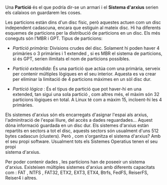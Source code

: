 Una **Partició** és el que podría dir-se un armari i el **Sistema d'arxius** serien els calaixos on guardarem les coses.

Les particions estàn dins d'un disc físic, però aquestes actuen com un disc independent cadascuna, encara que estiguin al mateix disc.
Hi ha diferents esquemes de particions per la distribució de particions en un disc. Els més coneguts són l'MBR i GPT.
Tipus de particions: 

- *Partició primària:* Divisions crudes del disc. Solament hi poden haver 4 primàries o 3 primàries i 1 extended ,
si es MBR el sistema de particions, si és GPT, serien ilimitats el nom de particions possibles.

- *Partició extendida*: És una partició que actúa com una primària, serveix per contenir múltiples lògiques en el seu interior. Aquesta 
es va crear per eliminar la limitació de 4 particions máximes en un sòl disc dur.

- *Partició lógica* : És el tipus de partició que pot haver-hi en una extended, tan sigui una sola partició , com altres més, el màxim són
32 particions lògiques en total. A Linux té com a màxim 15, incloent-hi les 4 primàries.


Els sistemes d'arxius són els encarregats d'asignar l'espai als arxius, l'adminitració de l'espai lliure, del accès a dades reguardades...
Aquest dóna informació  guardada en un disc dur. Els sistemes d'arxius estàn repartits en sectors a tot el disc, aquests sectors són 
usualment d'uns 512 bytes cadascun (clusters). 
Però , com s'organitza el sistema d'arxius? Amb el seu propi software. Usualment tots els Sistemes Operatius tenen el seu propi  
sistema d'arxius.

Per poder contenir dades , les particions han de poseeir un sistema d'arxius. Existeixen múltiples sistemes d'arxius amb diferents 
capacitats com :
FAT , NTFS , FAT32, ETX2, EXT3, ETX4, Btrfs, FedFS, ReiserFS, Reiser4 i altres.

